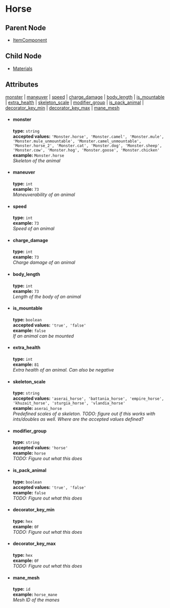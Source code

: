 # Horse

## Parent Node
- [ItemComponent](../../ItemComponent)

## Child Node
- [Materials](Materials)

## Attributes
[monster](#monster) | [maneuver](#maneuver) | [speed](#speed) | [charge_damage](#charge_damage) | [body_length](#body_length) | [is_mountable](#is_mountable) | [extra_health](#extra_health) | [skeleton_scale](#skeleton_scale) | [modifier_group](#modifier_group) | [is_pack_animal](#is_pack_animal) | [decorator_key_min](#decorator_key_min) | [decorator_key_max](#decorator_key_max) | [mane_mesh](#mane_mesh)
  
- #### monster
  **type:**  `string`  
  **accepted values:** `'Monster.horse', 'Monster.camel', 'Monster.mule', 'Monster.mule_unmountable', 'Monster.camel_unmountable', 'Monster.horse_2', 'Monster.cat', 'Monster.dog', 'Monster.sheep', 'Monster.cow', 'Monster.hog', 'Monster.goose', 'Monster.chicken'`  
  **example:** `Monster.horse`   
  *Skeleton of the animal*  
  
- #### maneuver
  **type:**  `int`   
  **example:** `73`  
  *Maneuverability of an animal*  
  
- #### speed
  **type:**  `int`   
  **example:** `73`  
  *Speed of an animal*  
  
- #### charge_damage
  **type:**  `int`   
  **example:** `73`  
  *Charge damage of an animal*  
  
- #### body_length
  **type:**  `int`   
  **example:** `73`  
  *Length of the body of an animal*  
  
- #### is_mountable
  **type:**  `boolean`   
  **accepted values:** `'true', 'false'`  
  **example:** `false`  
  *If an animal can be mounted*  
  
- #### extra_health
  **type:**  `int`   
  **example:** `81`  
  *Extra health of an animal. Can also be negative*  
  
- #### skeleton_scale
  **type:**  `string`   
  **accepted values:** `'aserai_horse', 'battania_horse', 'empire_horse', 'khuzait_horse', 'sturgia_horse', 'vlandia_horse'`  
  **example:** `aserai_horse`  
  *Predefined scales of a skeleton. TODO: figure out if this works with ints/doubles as well. Where are the accepted values defined?*  
  
- #### modifier_group
  **type:**  `string`   
  **accepted values:** `'horse'`  
  **example:** `horse`  
  *TODO: Figure out what this does*  
  
- #### is_pack_animal
  **type:**  `boolean`   
  **accepted values:** `'true', 'false'`  
  **example:** `false`  
  *TODO: Figure out what this does*  
  
- #### decorator_key_min
  **type:**  `hex`    
  **example:** `0F`  
  *TODO: Figure out what this does*  
  
- #### decorator_key_max
  **type:**  `hex`    
  **example:** `0F`  
  *TODO: Figure out what this does*  
  
- #### mane_mesh
  **type:**  `id`    
  **example:** `horse_mane`  
  *Mesh ID of the manes*  
  